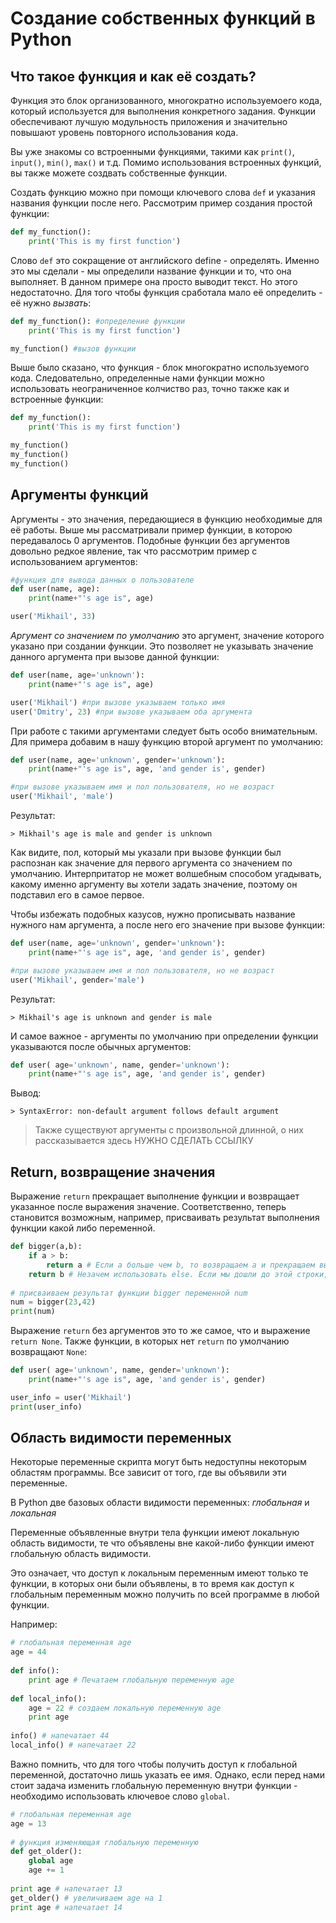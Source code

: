 
# Создание собственных функций в Python

## Что такое функция и как её создать?

Функция это блок организованного, многократно используемоего кода, который используется для выполнения конкретного задания. Функции обеспечивают лучшую модульность приложения и значительно повышают уровень повторного использования кода.

Вы уже знакомы со встроенными функциями, такими как ```print()```, ```input()```, ```min()```, ```max()``` и т.д. Помимо использования встроенных функций, вы также можете создвать собственные функции.

Создать функцию можно при помощи ключевого слова ```def``` и указания названия функции после него. Рассмотрим пример создания простой функции:

```Python
def my_function():
    print('This is my first function')
```

Слово  ```def``` это сокращение от английского define - определять. Именно это мы сделали - мы определили название функции и то, что она выполняет. В данном примере она просто выводит текст. Но этого недостаточно. Для того чтобы функция сработала мало её определить - её нужно *вызвать*:

```Python
def my_function(): #определение функции
    print('This is my first function')

my_function() #вызов функции
```

Выше было сказано, что функция - блок многократно используемого кода. Следовательно, определенные нами функции можно использовать неограниченное колчиство раз, точно также как и встроенные функции:

```Python
def my_function():
    print('This is my first function')

my_function()
my_function()
my_function() 
```

## Аргументы функций

Аргументы - это значения, передающиеся в функцию необходимые для её работы. Выше мы рассматривали пример функции, в которою передавалось 0 аргументов. Подобные функции без аргументов довольно редкое явление, так что рассмотрим пример с использованием аргументов:

```Python
#функция для вывода данных о пользователе
def user(name, age):
    print(name+"'s age is", age)

user('Mikhail', 33)
```

*Аргумент со значением по умолчанию* это аргумент, значение которого указано при создании функции. Это позволяет не указывать значение данного аргумента при вызове данной функции:

```Python
def user(name, age='unknown'):
    print(name+"'s age is", age)

user('Mikhail') #при вызове указываем только имя
user('Dmitry', 23) #при вызове указываем оба аргумента
```

При работе с такими аргументами следует быть особо внимательным. Для примера добавим в нашу функцию второй аргумент по умолчанию:

```Python
def user(name, age='unknown', gender='unknown'):
    print(name+"'s age is", age, 'and gender is', gender)

#при вызове указываем имя и пол пользователя, но не возраст
user('Mikhail', 'male') 
```

Результат:

```text
> Mikhail's age is male and gender is unknown
```

Как видите, пол, который мы указали при вызове функции был распознан как значение для первого аргумента со значением по умолчанию. Интерпритатор не может волшебным способом угадывать, какому именно аргументу вы хотели задать значение, поэтому он подставил его в самое первое.

Чтобы избежать подобных казусов, нужно прописывать название нужного нам аргумента, а после него его значение при вызове функции:

```Python
def user(name, age='unknown', gender='unknown'):
    print(name+"'s age is", age, 'and gender is', gender)

#при вызове указываем имя и пол пользователя, но не возраст
user('Mikhail', gender='male') 
```

Результат:

```text
> Mikhail's age is unknown and gender is male
```

И самое важное - аргументы по умолчанию при определении функции указываются после обычных аргументов:

```Python
def user( age='unknown', name, gender='unknown'):
    print(name+"'s age is", age, 'and gender is', gender)
```

Вывод:

```text
> SyntaxError: non-default argument follows default argument
```

> Также существуют аргументы с произвольной длинной, о них рассказывается здесь НУЖНО СДЕЛАТЬ ССЫЛКУ

## Return, возвращение значения

Выражение ```return``` прекращает выполнение функции и возвращает указанное после выражения значение. Соответственно, теперь становится возможным, например, присваивать результат выполнения функции какой либо переменной.

```Python
def bigger(a,b):
    if a > b:
        return a # Если a больше чем b, то возвращаем a и прекращаем выполнение функции
    return b # Незачем использовать else. Если мы дошли до этой строки, то b, точно не меньше чем a
 
# присваиваем результат функции bigger переменной num
num = bigger(23,42)
print(num)
```

 Выражение ```return``` без аргументов это то же самое, что и выражение ```return None```. Также функции, в которых нет ```return``` по умолчанию возвращают ```None```:

```Python
def user( age='unknown', name, gender='unknown'):
    print(name+"'s age is", age, 'and gender is', gender)

user_info = user('Mikhail') 
print(user_info)
```

## Область видимости переменных

Некоторые переменные скрипта могут быть недоступны некоторым областям программы. Все зависит от того, где вы объявили эти переменные.

В Python две базовых области видимости переменных: *глобальная* и *локальная*

Переменные объявленные внутри тела функции имеют локальную область видимости, те что объявлены вне какой-либо функции имеют глобальную область видимости.

Это означает, что доступ к локальным переменным имеют только те функции, в которых они были объявлены, в то время как доступ к глобальным переменным можно получить по всей программе в любой функции.

Например:

```Python
# глобальная переменная age
age = 44
 
def info():
    print age # Печатаем глобальную переменную age
 
def local_info():
    age = 22 # создаем локальную переменную age 
    print age
 
info() # напечатает 44
local_info() # напечатает 22
```

Важно помнить, что для того чтобы получить доступ к глобальной переменной, достаточно лишь указать ее имя. Однако, если перед нами стоит задача изменить глобальную переменную внутри функции - необходимо использовать ключевое слово ```global```.

```Python
# глобальная переменная age
age = 13
 
# функция изменяющая глобальную переменную
def get_older():
    global age
    age += 1
 
print age # напечатает 13
get_older() # увеличиваем age на 1
print age # напечатает 14
```
